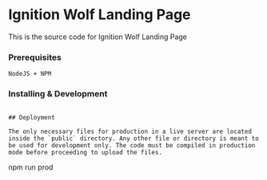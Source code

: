 # Ignition Wolf Landing Page

This is the source code for Ignition Wolf Landing Page

### Prerequisites

```
NodeJS + NPM
```

### Installing & Development

```

## Deployment

The only necessary files for production in a live server are located inside the `public` directory. Any other file or directory is meant to be used for development only. The code must be compiled in production mode before proceeding to upload the files.

```
npm run prod
```
